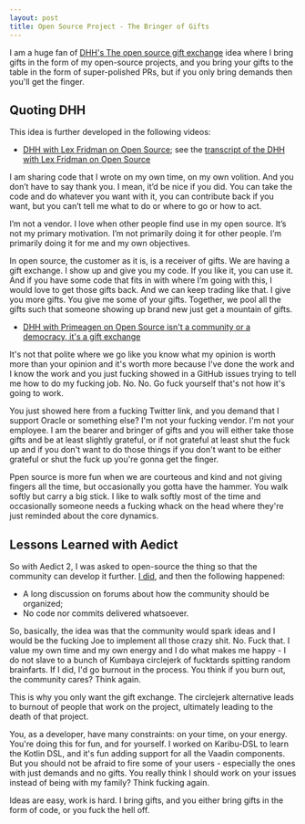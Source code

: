 ```yaml
---
layout: post
title: Open Source Project - The Bringer of Gifts
---
```


I am a huge fan of [DHH's The open source gift exchange](https://world.hey.com/dhh/the-open-source-gift-exchange-2171e0f0)
idea where I bring gifts in the form of my open-source projects, and you bring
your gifts to the table in the form of super-polished PRs, but if you only bring
demands then you'll get the finger.

## Quoting DHH

This idea is further developed in the following videos:

- [DHH with Lex Fridman on Open Source](https://www.youtube.com/watch?v=vagyIcmIGOQ&t=20250s);
  see the [transcript of the DHH with Lex Fridman on Open Source](https://lexfridman.com/dhh-david-heinemeier-hansson-transcript#chapter31_open_source)

I am sharing code that I wrote on my own time, on my own volition. And you don’t have to say thank you. I mean,
it’d be nice if you did. You can take the code and do whatever you want with it, you can contribute back if you want, but you can’t tell me what to do or where to go or how to act.

I’m not a vendor. I love when other people find use in my open source. It’s not my primary motivation.
I’m not primarily doing it for other people. I’m primarily doing it for me and my own objectives.

In open source, the customer as it is, is a receiver of gifts. We are having a gift exchange.
I show up and give you my code. If you like it, you can use it. And if you have some code that fits in
with where I’m going with this, I would love to get those gifts back. And we can keep trading like that.
I give you more gifts. You give me some of your gifts. Together, we pool all the gifts such that someone showing up brand new just get a mountain of gifts.

- [DHH with Primeagen on Open Source isn't a community or a democracy, it's a gift exchange](https://www.youtube.com/watch?v=mTa2d3OLXhg&t=1866s)

It's not that polite where we go like you know what my opinion is worth more
than your opinion and it's worth more because I've done the work and I know the work
and you just fucking showed in a GitHub issues trying to tell me how to do my fucking job.
No. No. Go fuck yourself that's not how it's going to work.

You just showed here from a fucking Twitter link, and you demand that I support Oracle or something else?
I'm not your fucking vendor. I'm not your employee. I am the bearer and bringer of gifts and you will either take those gifts and be
at least slightly grateful, or if not grateful at least shut the fuck up and if you don't want to do those things if
you don't want to be either grateful or shut the fuck up you're gonna get the finger.

Ppen source is more fun when we are courteous and kind and not giving fingers all the time,
but occasionally you gotta have the hammer. You walk softly but carry a big stick. I like to walk softly most of the
time and occasionally someone needs a fucking whack on the head where they're just reminded about the core dynamics.

## Lessons Learned with Aedict

So with Aedict 2, I was asked to open-source the thing so that the community can develop it further.
[I did](https://github.com/mvysny/aedict), and then the following happened:

- A long discussion on forums about how the community should be organized;
- No code nor commits delivered whatsoever.

So, basically, the idea was that the community would spark ideas and I would be the fucking
Joe to implement all those crazy shit. No. Fuck that. I value my own time and my own energy
and I do what makes me happy - I do not slave to a bunch of Kumbaya circlejerk of fucktards
spitting random brainfarts. If I did, I'd go burnout in the process.
You think if you burn out, the community cares? Think again.

This is why you only want the gift exchange. The circlejerk alternative leads to burnout
of people that work on the project, ultimately leading to the death of that project.

You, as a developer, have many constraints: on your time, on your energy. You're doing this
for fun, and for yourself. I worked on Karibu-DSL to learn the Kotlin DSL, and
it's fun adding support for all the Vaadin components. But you should not be afraid to
fire some of your users - especially the ones with just demands and no gifts.
You really think I should work on your issues instead of being with my family? Think fucking again.

Ideas are easy, work is hard. I bring gifts, and you either bring
gifts in the form of code, or you fuck the hell off.
